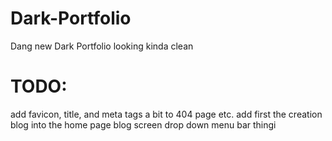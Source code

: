 # Dark-Portfolio
Dang new Dark Portfolio looking kinda clean

#  TODO:
add favicon, title, and meta tags a bit to 404 page etc.
add first the creation blog into the home page blog screen drop down menu bar thingi
